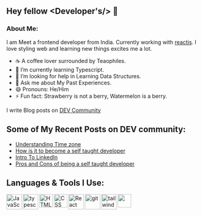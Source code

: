 ## Hey fellow <Developer's/> 👋

### About Me:

I am Meet a frontend developer from India. Currently working with [reactjs](https://reactjs.org/). I love styling web and learning new things excites me a lot.

- ☕ A coffee lover surrounded by Teaophiles.
- 🌱 I’m currently learning Typescript.
- 🤔 I’m looking for help in Learning Data Structures.
- 💬 Ask me about My Past Experiences.
- 😄 Pronouns: He/Him
- ⚡ Fun fact: Strawberry is not a berry, Watermelon is a berry.

I write Blog posts on [DEV Community](https://dev.to/meetbhalodiya)

## Some of My Recent Posts on DEV community:

- [Understanding Time zone](https://dev.to/meetbhalodiya/understanding-time-zones-4dpc)
- [How is it to become a self taught developer](https://dev.to/meetbhalodiya/how-is-it-to-become-a-self-taught-developer-of6)
- [Intro To LinkedIn](https://dev.to/meetbhalodiya/tell-who-you-are-what-you-do-2e7b)
- [Pros and Cons of being a self taught developer](https://dev.to/meetbhalodiya/is-it-good-to-be-a-self-taught-developer--5dpe)


## Languages & Tools I Use:

<a
				href='https://developer.mozilla.org/en-US/docs/Web/JavaScript'
				target='_blank'
			>
				<img
					align='left'
					alt='JavaScript'
					height='40px'
					src='https://user-images.githubusercontent.com/82386196/182672977-31a2eb3e-6a41-4abc-97f7-b9a9b9b6012b.svg'
				/>
			</a>
			<a href='https://www.typescriptlang.org/' target='_blank'>
				<img
					align='left'
					alt='typescript'
					height='40px'
					src='https://user-images.githubusercontent.com/82386196/190183530-47f75701-5df3-4f04-9e6a-8ee58f974f19.png'
				/>
			</a>
			<a
				href='https://developer.mozilla.org/en-US/docs/Glossary/HTML5'
				target='_blank'
			>
				<img
					align='left'
					alt='HTML'
					height='35px'
					src='https://user-images.githubusercontent.com/82386196/182662461-f70aa8d5-9c74-4ed7-ae5d-5b60bf08c076.png'
				/>
			</a>
			<a
				href='https://developer.mozilla.org/en-US/docs/Web/CSS'
				target='_blank'
			>
				<img
					align='left'
					alt='CSS'
					height='35px'
					src='https://user-images.githubusercontent.com/82386196/182673305-b358a57a-c76d-4323-a148-7a68e09f4ab4.png'
				/>
			</a>
			<a href='https://reactjs.org/' target='_blank'>
				<img
					align='left'
					alt='React'
					height='40px'
					src='https://user-images.githubusercontent.com/82386196/182673553-fdc9a035-43b0-4dc8-bfe9-4452b1583e7d.svg'
				/>
			</a>
			<a href='https://git-scm.com/' target='_blank'>
				<img
					align='left'
					alt='git'
					height='40px'
					src='https://user-images.githubusercontent.com/82386196/182673620-a4b6216e-ecc9-47fe-892b-c0d1883f69cd.svg'
				/>
			</a>
			<a href='https://tailwindcss.com/' target='_blank'>
				<img
					align='left'
					alt='tailwind'
					height='40px'
					src='https://user-images.githubusercontent.com/82386196/190179133-34d325a9-92a4-437a-89f3-25eb01039865.png'
				/>
			</a>
			<a href='https://mui.com/' target='_blank'>
				<img
					align='left'
					alt=''
					height='35px'
					src='https://user-images.githubusercontent.com/82386196/190182938-3680085a-8888-46a0-9296-115bc5fb22e9.png'
				/>
			</a>
			<br/>
<!-- ## Developer profiles
<a href="https://stackoverflow.com/users/15759228/meet-bhalodiya">
	<img src="https://stackoverflow.com/users/flair/15759228.png?theme=dark" width="208" height="58" alt="profile for Meet Bhalodiya at Stack Overflow, Q&amp;A for professional and enthusiast programmers" title="profile for Meet Bhalodiya at Stack Overflow, Q&amp;A for professional and enthusiast programmers">
</a> -->

